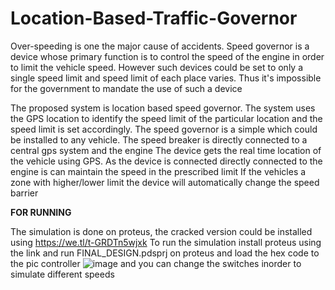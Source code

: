 # Location-Based-Traffic-Governor

Over-speeding is one the major cause of accidents. Speed governor is a device whose primary function is to control the speed of the engine in order to limit the vehicle speed.
However such devices could be set to only a single speed limit and speed limit of each place varies. Thus it's impossible for the government to mandate the use of such a device

The proposed system is location based speed governor. The system uses the GPS location to identify the speed limit of the particular location and the speed limit is set accordingly. The speed governor is a simple which could be installed to any vehicle. The speed breaker is directly connected to a central gps system and the engine
The device gets the real time location of the vehicle using GPS. As the device is connected directly connected to the engine is can maintain the speed in the prescribed limit
If the vehicles a zone with higher/lower limit the device will automatically change the speed barrier

**FOR RUNNING**


The simulation is done on proteus, the cracked version could be installed using https://we.tl/t-GRDTn5wjxk
To run the simulation install proteus using the link and run FINAL_DESIGN.pdsprj on proteus and load the hex code to the pic controller
![image](https://user-images.githubusercontent.com/40699398/134787083-b9876e94-7bf5-471b-909d-cdd5d3123c71.png)
and you can change the switches inorder to simulate different speeds
